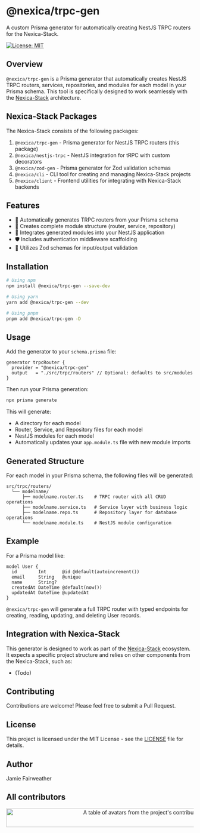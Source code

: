 # @nexica/trpc-gen

A custom Prisma generator for automatically creating NestJS TRPC routers for the Nexica-Stack.

[![License: MIT](https://img.shields.io/badge/License-MIT-yellow.svg)](https://opensource.org/licenses/MIT)

## Overview

`@nexica/trpc-gen` is a Prisma generator that automatically creates NestJS TRPC routers, services, repositories, and modules for each model in your Prisma schema. This tool is specifically designed to work seamlessly with the [Nexica-Stack](https://github.com/link-to-nexica-stack) architecture.

## Nexica-Stack Packages

The Nexica-Stack consists of the following packages:

1. `@nexica/trpc-gen` - Prisma generator for NestJS TRPC routers (this package)
2. `@nexica/nestjs-trpc` - NestJS integration for tRPC with custom decorators
3. `@nexica/zod-gen` - Prisma generator for Zod validation schemas
4. `@nexica/cli` - CLI tool for creating and managing Nexica-Stack projects
5. `@nexica/client` - Frontend utilities for integrating with Nexica-Stack backends

## Features

- 🔄 Automatically generates TRPC routers from your Prisma schema
- 🧩 Creates complete module structure (router, service, repository)
- 🔌 Integrates generated modules into your NestJS application
- 🛡️ Includes authentication middleware scaffolding
- 📝 Utilizes Zod schemas for input/output validation

## Installation

```bash
# Using npm
npm install @nexica/trpc-gen --save-dev

# Using yarn
yarn add @nexica/trpc-gen --dev

# Using pnpm
pnpm add @nexica/trpc-gen -D
```

## Usage

Add the generator to your `schema.prisma` file:

```prisma
generator trpcRouter {
  provider = "@nexica/trpc-gen"
  output   = "./src/trpc/routers" // Optional: defaults to src/modules
}
```

Then run your Prisma generation:

```bash
npx prisma generate
```

This will generate:

- A directory for each model
- Router, Service, and Repository files for each model
- NestJS modules for each model
- Automatically updates your `app.module.ts` file with new module imports

## Generated Structure

For each model in your Prisma schema, the following files will be generated:

```
src/trpc/routers/
  └── modelname/
      ├── modelname.router.ts    # TRPC router with all CRUD operations
      ├── modelname.service.ts   # Service layer with business logic
      ├── modelname.repo.ts      # Repository layer for database operations
      └── modelname.module.ts    # NestJS module configuration
```

## Example

For a Prisma model like:

```prisma
model User {
  id        Int      @id @default(autoincrement())
  email     String   @unique
  name      String?
  createdAt DateTime @default(now())
  updatedAt DateTime @updatedAt
}
```

`@nexica/trpc-gen` will generate a full TRPC router with typed endpoints for creating, reading, updating, and deleting User records.

## Integration with Nexica-Stack

This generator is designed to work as part of the [Nexica-Stack](https://github.com/link-to-nexica-stack) ecosystem. It expects a specific project structure and relies on other components from the Nexica-Stack, such as:

- (Todo)

## Contributing

Contributions are welcome! Please feel free to submit a Pull Request.

## License

This project is licensed under the MIT License - see the [LICENSE](LICENSE) file for details.

## Author

Jamie Fairweather

## All contributors

<a href="https://github.com/nexica/trpc-gen/graphs/contributors">
  <p align="center">
    <img width="720" height="50" src="https://contrib.rocks/image?repo=nexica/trpc-gen" alt="A table of avatars from the project's contributors" />
  </p>
</a>
